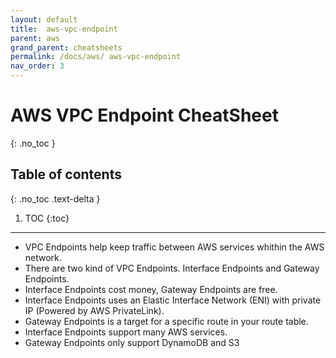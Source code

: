 ```yaml
---
layout: default
title:  aws-vpc-endpoint
parent: aws
grand_parent: cheatsheets
permalink: /docs/aws/ aws-vpc-endpoint
nav_order: 3
---
```

# AWS VPC Endpoint CheatSheet
{: .no_toc }

## Table of contents
{: .no_toc .text-delta }

1. TOC
{:toc}

---

- VPC Endpoints help keep traffic between AWS services whithin the AWS network.
- There are two kind of VPC Endpoints. Interface Endpoints and Gateway Endpoints.
- Interface Endpoints cost money, Gateway Endpoints are free.
- Interface Endpoints uses an Elastic Interface Network (ENI) with private IP (Powered by AWS PrivateLink).
- Gateway Endpoints is a target for a specific route in your route table.
- Interface Endpoints support many AWS services.
- Gateway Endpoints only support DynamoDB and S3
